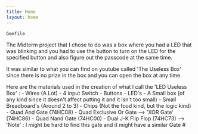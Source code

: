 ```yaml
---
title: Home
layout: home
---
```


`Gemfile`

The Midterm project that I chose to do was a box where you had a LED that was blinking and you had to use the button to turn on the LED for the specified button and also figure out the passcode at the same time.

It was similar to what you can find on youtube called 'The Useless Box' since there is no prize in the box and you can open the box at any time.


Here are the materials used in the creation of what I call the 'LED Useless Box' :
    - Wires (A Lot)
    - 4 input Switch
    - Buttons
    - LED's
    - A Small box (of any kind since it doesn't affect putting it and it isn't too small)
    - Small Breadboard's (Around 2 to 3)
    - Chips (Not the food kind, but the logic kind)
          - Quad And Gate (74HC08)
          - Quad Exclusive Or Gate --> 'XOR Gate' (74HC86)
          - Quad Nand Gate (74HC00)
          - Dual J-K Flip Flop (74HC73) --> 'Note' : I might be hard to find this gate and it might have a similar Gate #




